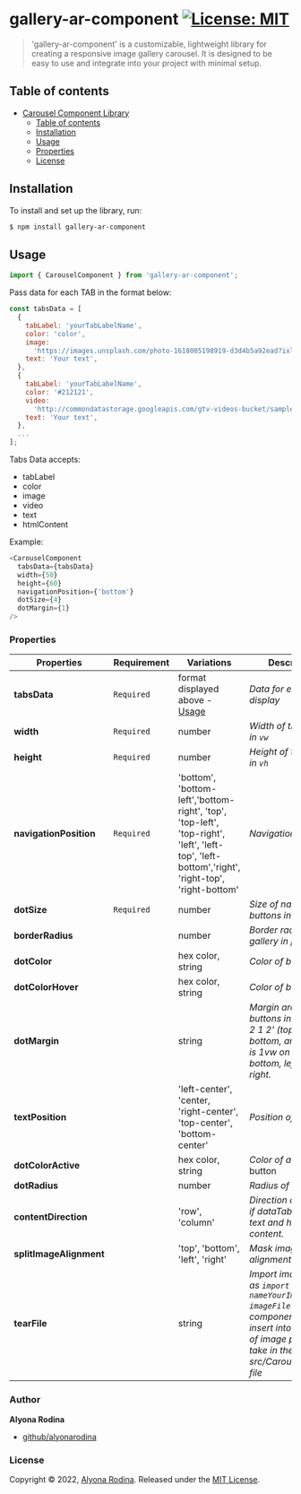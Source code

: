 # gallery-ar-component [![License: MIT](https://img.shields.io/badge/License-MIT-green.svg)](https://opensource.org/licenses/MIT)

> 'gallery-ar-component' is a customizable, lightweight library for creating a responsive image gallery carousel. It is designed to be easy to use and integrate into your project with minimal setup.

## Table of contents

- [Carousel Component Library](#project-name)
  - [Table of contents](#table-of-contents)
  - [Installation](#installation)
  - [Usage](#usage)
  - [Properties](#properties)
  - [License](#license)

## Installation

To install and set up the library, run:

```sh
$ npm install gallery-ar-component
```

## Usage

```js
import { CarouselComponent } from 'gallery-ar-component';
```

Pass data for each TAB in the format below:

```js
const tabsData = [
  {
    tabLabel: 'yourTabLabelName',
    color: 'color',
    image:
      'https://images.unsplash.com/photo-1618005198919-d3d4b5a92ead?ixlib=rb-4.0.3&ixid=MnwxMjA3fDB8MHxwaG90by1wYWdlfHx8fGVufDB8fHx8&auto=format&fit=crop&w=1674&q=80',
    text: 'Your text',
  },
  {
    tabLabel: 'yourTabLabelName',
    color: '#212121',
    video:
      'http://commondatastorage.googleapis.com/gtv-videos-bucket/sample/BigBuckBunny.mp4',
    text: 'Your text',
  },
  ...
];
```

Tabs Data accepts:

- tabLabel
- color
- image
- video
- text
- htmlContent

Example:

```js
<CarouselComponent
  tabsData={tabsData}
  width={50}
  height={60}
  navigationPosition={'bottom'}
  dotSize={4}
  dotMargin={1}
/>
```

### Properties

| Properties              | Requirement | Variations                                                                                                                                     | Description                                                                                                                                                                                                |
| ----------------------- | ----------- | ---------------------------------------------------------------------------------------------------------------------------------------------- | ---------------------------------------------------------------------------------------------------------------------------------------------------------------------------------------------------------- |
| **tabsData**            | `Required`  | format displayed above - [Usage](#usage)                                                                                                       | _Data for each tab to display_                                                                                                                                                                             |
| **width**               | `Required`  | number                                                                                                                                         | _Width of the Gallery in `vw`_                                                                                                                                                                             |
| **height**              | `Required`  | number                                                                                                                                         | _Height of the Gallery in `vh`_                                                                                                                                                                            |
| **navigationPosition**  | `Required`  | 'bottom', 'bottom-left','bottom-right', 'top', 'top-left', 'top-right', 'left', 'left-top', 'left-bottom','right', 'right-top', 'right-bottom' | _Navigation Position_                                                                                                                                                                                      |
| **dotSize**             | `Required`  | number                                                                                                                                         | _Size of navigation buttons in `px`_                                                                                                                                                                       |
| **borderRadius**        |             | number                                                                                                                                         | _Border radius of the gallery in `px`_                                                                                                                                                                     |
| **dotColor**            |             | hex color, string                                                                                                                              | _Color of buttons_                                                                                                                                                                                         |
| **dotColorHover**       |             | hex color, string                                                                                                                              | _Color of buttons_                                                                                                                                                                                         |
| **dotMargin**           |             | string                                                                                                                                         | _Margin around the buttons in `vw`. Ex.: '1 2 1 2' (top, right, bottom, and left), '1' is 1vw on top, bottom, left and right._                                                                             |
| **textPosition**        |             | 'left-center', 'center, 'right-center', 'top-center', 'bottom-center'                                                                          | _Position of text_                                                                                                                                                                                         |
| **dotColorActive**      |             | hex color, string                                                                                                                              | _Color of active_ button                                                                                                                                                                                   |
| **dotRadius**           |             | number                                                                                                                                         | _Radius of buttons_                                                                                                                                                                                        |
| **contentDirection**    |             | 'row', 'column'                                                                                                                                | _Direction of content if dataTabs contains text and html content._                                                                                                                                         |
| **splitImageAlignment** |             | 'top', 'bottom', 'left', 'right'                                                                                                               | _Mask image alignment._                                                                                                                                                                                    |
| **tearFile**            |             | string                                                                                                                                         | _Import image .png as `import nameYourImage from imageFile` in your component and insert into <CarouselComponent tearFile={nameYourImage}/>. Example of image please take in the src/Carousel/images file_ |

### Author

**Alyona Rodina**

- [github/alyonarodina](https://github.com/talrodin)

### License

Copyright © 2022, [Alyona Rodina](https://github.com/TalRodin).
Released under the [MIT License](LICENSE).
